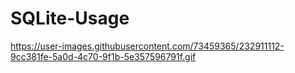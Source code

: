 # SQLite-Usage

https://user-images.githubusercontent.com/73459365/232911112-9cc381fe-5a0d-4c70-9f1b-5e357596791f.gif
